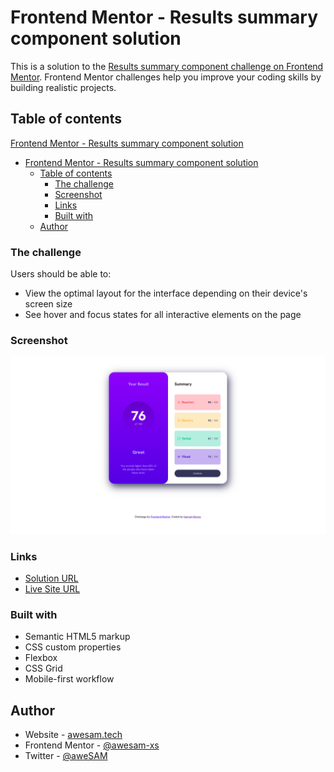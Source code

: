# Frontend Mentor - Results summary component solution

This is a solution to the [Results summary component challenge on Frontend Mentor](https://www.frontendmentor.io/challenges/results-summary-component-CE_K6s0maV). Frontend Mentor challenges help you improve your coding skills by building realistic projects.

## Table of contents

[Frontend Mentor - Results summary component solution](#frontend-mentor---results-summary-component-solution)
- [Frontend Mentor - Results summary component solution](#frontend-mentor---results-summary-component-solution)
  - [Table of contents](#table-of-contents)
    - [The challenge](#the-challenge)
    - [Screenshot](#screenshot)
    - [Links](#links)
    - [Built with](#built-with)
  - [Author](#author)

### The challenge

Users should be able to:

-   View the optimal layout for the interface depending on their device's screen size
-   See hover and focus states for all interactive elements on the page

### Screenshot

![](./Screenshot.png)

### Links

-   [Solution URL](https://github.com/aweSAM-XS/Results-summary-component)
-   [Live Site URL](https://results-component.netlify.app/)

### Built with

-   Semantic HTML5 markup
-   CSS custom properties
-   Flexbox
-   CSS Grid
-   Mobile-first workflow

## Author

-   Website - [awesam.tech](https://awesam.tech)
-   Frontend Mentor - [@awesam-xs](https://www.frontendmentor.io/profile/awesam-xs)
-   Twitter - [@aweSAM](https://www.twitter.com/____awesam____)
